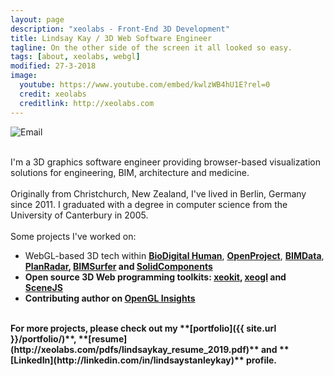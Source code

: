 ```yaml
---
layout: page
description: "xeolabs - Front-End 3D Development"
title: Lindsay Kay / 3D Web Software Engineer
tagline: On the other side of the screen it all looked so easy.
tags: [about, xeolabs, webgl]
modified: 27-3-2018
image:
  youtube: https://www.youtube.com/embed/kwlzWB4hU1E?rel=0
  credit: xeolabs
  creditlink: http://xeolabs.com
---
```


![Email](../images/email2.png)

<br>I'm a 3D graphics software engineer providing browser-based visualization solutions for engineering, BIM, architecture and medicine.<br><br>
Originally from Christchurch, New Zealand, I've lived in Berlin, Germany since 2011. I graduated with a degree in computer science from the University of Canterbury in 2005.<br><br>
Some projects I've worked on:

* WebGL-based 3D tech within **[BioDigital Human](./portfolio/biodigital-human)**, **[OpenProject](https://openproject.org)**, **[BIMData](./portfolio/bimdata)**, <strong><a href="https://www.planradar.com/de/">PlanRadar</a>, **[BIMSurfer](http://bimsurfer.org/)** and **[SolidComponents](./portfolio/solidcomponents-viewer)**
* Open source 3D Web programming toolkits: **[xeokit](http://xeokit.io)**, **[xeogl](http://xeogl.org)** and **[SceneJS](http://scenejs.org)**
* Contributing author on **[OpenGL Insights](http://openglinsights.com/)**

<!--
Some clients I've worked with:

*  [OpenProject](https://www.openproject.org/), [BIMData](https://bimdata.io/), [PlanRadar](https://www.planradar.com/de/), [HOK](https://www.hok.com/), [uniZite](https://unizite.info/), [BioDigital](https://www.biodigital.com/), [Systhema](https://systhema.nl/systhema/), [WindFlow](https://www.windflow.co.nz/), [SolidComponents](https://www.solidcomponents.com/), [TNO](https://www.tno.nl/en/) and [D-Studio](http://dstudio.be/). 
-->
<br>
For more projects, please check out my **[portfolio]({{ site.url }}/portfolio/)**, **[resume](http://xeolabs.com/pdfs/lindsaykay_resume_2019.pdf)** and **[LinkedIn](http://linkedin.com/in/lindsaystanleykay)** profile.<br><br>

<!-- ### Client Testimonials -->
<!-- *"A talented and experienced 3D graphics developer. A -->
<!-- pleasure to work with, reliable team contributor and always knowledgeable -->
<!-- in the latest in 3D graphics*" -->
<!-- <br>~[Frank Sculli](mailto:frank@biodigital.com), CEO, [BioDigital Systems](http://bioditalhuman.com) -->
<!-- <br><br> -->
<!-- *"Great to work with. Deep knowledge of 3D graphics algorithms -->
<!-- and software design patterns. Excellent research and algorithm-development -->
<!-- skills. Has a knack for creating simple, usable interfaces for complex -->
<!-- systems."* -->
<!-- <br>~[Tarek Sherif](tsherif@gmail.com), Lead Graphics Engineer at [BioDigital Systems](http://bioditalhuman.com) -->
<!-- <br><br> -->
<!-- *"It was enjoyable to see a continuous incoming stream of quality JavaScript -->
<!-- code coming our way. I recommend contracting with Lindsay without reservation."* -->
<!-- <br>~[Stéphane Mor](mailto:stephanmor@gmail.com), CEO/Product Owner chez [BIMData.io](http://bimdata.io) -->
<!-- <br><br> -->



